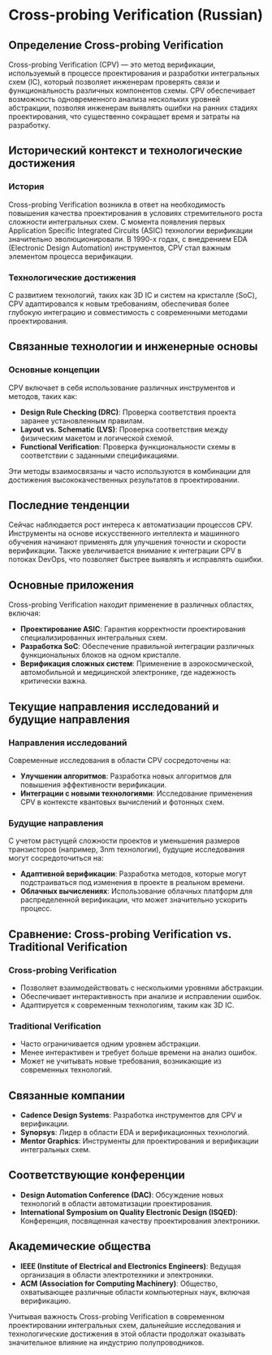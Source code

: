 # Cross-probing Verification (Russian)

## Определение Cross-probing Verification

Cross-probing Verification (CPV) — это метод верификации, используемый в процессе проектирования и разработки интегральных схем (IC), который позволяет инженерам проверять связи и функциональность различных компонентов схемы. CPV обеспечивает возможность одновременного анализа нескольких уровней абстракции, позволяя инженерам выявлять ошибки на ранних стадиях проектирования, что существенно сокращает время и затраты на разработку.

## Исторический контекст и технологические достижения

### История

Cross-probing Verification возникла в ответ на необходимость повышения качества проектирования в условиях стремительного роста сложности интегральных схем. С момента появления первых Application Specific Integrated Circuits (ASIC) технологии верификации значительно эволюционировали. В 1990-х годах, с внедрением EDA (Electronic Design Automation) инструментов, CPV стал важным элементом процесса верификации. 

### Технологические достижения

С развитием технологий, таких как 3D IC и систем на кристалле (SoC), CPV адаптировался к новым требованиям, обеспечивая более глубокую интеграцию и совместимость с современными методами проектирования.

## Связанные технологии и инженерные основы

### Основные концепции

CPV включает в себя использование различных инструментов и методов, таких как:

- **Design Rule Checking (DRC)**: Проверка соответствия проекта заранее установленным правилам.
- **Layout vs. Schematic (LVS)**: Проверка соответствия между физическим макетом и логической схемой.
- **Functional Verification**: Проверка функциональности схемы в соответствии с заданными спецификациями.

Эти методы взаимосвязаны и часто используются в комбинации для достижения высококачественных результатов в проектировании.

## Последние тенденции

Сейчас наблюдается рост интереса к автоматизации процессов CPV. Инструменты на основе искусственного интеллекта и машинного обучения начинают применять для улучшения точности и скорости верификации. Также увеличивается внимание к интеграции CPV в потоках DevOps, что позволяет быстрее выявлять и исправлять ошибки.

## Основные приложения

Cross-probing Verification находит применение в различных областях, включая:

- **Проектирование ASIC**: Гарантия корректности проектирования специализированных интегральных схем.
- **Разработка SoC**: Обеспечение правильной интеграции различных функциональных блоков на одном кристалле.
- **Верификация сложных систем**: Применение в аэрокосмической, автомобильной и медицинской электронике, где надежность критически важна.

## Текущие направления исследований и будущие направления

### Направления исследований

Современные исследования в области CPV сосредоточены на:

- **Улучшении алгоритмов**: Разработка новых алгоритмов для повышения эффективности верификации.
- **Интеграции с новыми технологиями**: Исследование применения CPV в контексте квантовых вычислений и фотонных схем.

### Будущие направления

С учетом растущей сложности проектов и уменьшения размеров транзисторов (например, 3nm технологии), будущие исследования могут сосредоточиться на:

- **Адаптивной верификации**: Разработка методов, которые могут подстраиваться под изменения в проекте в реальном времени.
- **Облачных вычислениях**: Использование облачных платформ для распределенной верификации, что может значительно ускорить процесс.

## Сравнение: Cross-probing Verification vs. Traditional Verification

### Cross-probing Verification

- Позволяет взаимодействовать с несколькими уровнями абстракции.
- Обеспечивает интерактивность при анализе и исправлении ошибок.
- Адаптируется к современным технологиям, таким как 3D IC.

### Traditional Verification

- Часто ограничивается одним уровнем абстракции.
- Менее интерактивен и требует больше времени на анализ ошибок.
- Может не учитывать новые требования, возникающие из современных технологий.

## Связанные компании

- **Cadence Design Systems**: Разработка инструментов для CPV и верификации.
- **Synopsys**: Лидер в области EDA и верификационных технологий.
- **Mentor Graphics**: Инструменты для проектирования и верификации интегральных схем.

## Соответствующие конференции

- **Design Automation Conference (DAC)**: Обсуждение новых технологий в области автоматизации проектирования.
- **International Symposium on Quality Electronic Design (ISQED)**: Конференция, посвященная качеству проектирования электроники.

## Академические общества

- **IEEE (Institute of Electrical and Electronics Engineers)**: Ведущая организация в области электротехники и электроники.
- **ACM (Association for Computing Machinery)**: Общество, охватывающее различные области компьютерных наук, включая верификацию.

Учитывая важность Cross-probing Verification в современном проектировании интегральных схем, дальнейшие исследования и технологические достижения в этой области продолжат оказывать значительное влияние на индустрию полупроводников.